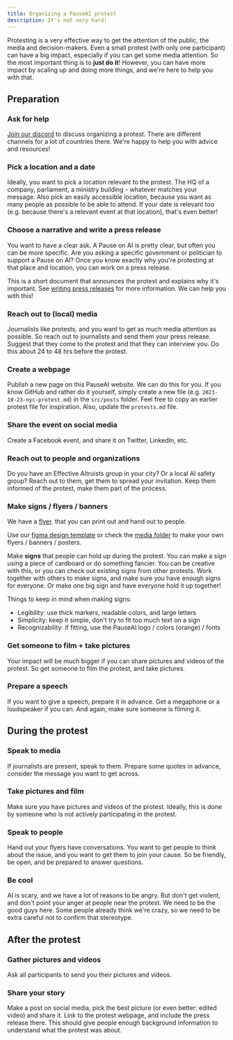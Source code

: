 ```yaml
---
title: Organizing a PauseAI protest
description: It's not very hard!
---
```


Protesting is a very effective way to get the attention of the public, the media and decision-makers.
Even a small protest (with only one participant) can have a big impact, especially if you can get some media attention.
So the most important thing is to **just do it**!
However, you can have more impact by scaling up and doing more things, and we're here to help you with that.

## Preparation

### Ask for help

[Join our discord](https://discord.gg/2XXWXvErfA) to discuss organizing a protest.
There are different channels for a lot of countries there.
We're happy to help you with advice and resources!

### Pick a location and a date

Ideally, you want to pick a location relevant to the protest.
The HQ of a company, parliament, a ministry building - whatever matches your message.
Also pick an easily accessible location, because you want as many people as possible to be able to attend.
If your date is relevant too (e.g. because there's a relevant event at that location), that's even better!

### Choose a narrative and write a press release

You want to have a clear ask.
A Pause on AI is pretty clear, but often you can be more specific.
Are you asking a specific government or politician to support a Pause on AI?
Once you know exactly why you're protesting at that place and location, you can work on a press release.

This is a short document that announces the protest and explains why it's important.
See [writing press releases](/writing-press-releases) for more information.
We can help you with this!

### Reach out to (local) media

Journalists like protests, and you want to get as much media attention as possible.
So reach out to journalists and send them your press release.
Suggest that they come to the protest and that they can interview you.
Do this about 24 to 48 hrs before the protest.

### Create a webpage

Publish a new page on this PauseAI website.
We can do this for you.
If you know GitHub and rather do it yourself, simply create a new file (e.g. `2023-10-23-nyc-protest.md`) in the `src/posts` folder.
Feel free to copy an earlier protest file for inspiration.
Also, update the `protests.md` file.

### Share the event on social media

Create a Facebook event, and share it on Twitter, LinkedIn, etc.

### Reach out to people and organizations

Do you have an Effective Altruists group in your city?
Or a local AI safety group?
Reach out to them, get them to spread your invitation.
Keep them informed of the protest, make them part of the process.

### Make signs / flyers / banners

We have a <a href="/PauseAI_flyer.pdf" target="_blank">flyer</a>. that you can print out and hand out to people.

Use our [figma design template](https://www.figma.com/community/file/1233064002969152026) or check the [media folder](https://drive.google.com/drive/folders/1bQ_MZ8giK-Mee4ABkO0BgcFInaXruNpa?usp=sharing) to make your own flyers / banners / posters.

Make **signs** that people can hold up during the protest.
You can make a sign using a piece of cardboard or do something fancier.
You can be creative with this, or you can check out existing signs from other protests.
Work together with others to make signs, and make sure you have enough signs for everyone.
Or make one big sign and have everyone hold it up together!

Things to keep in mind when making signs:

- Legibility: use thick markers, readable colors, and large letters
- Simplicity: keep it simple, don't try to fit too much text on a sign
- Recognizability: if fitting, use the PauseAI logo / colors (orange) / fonts

### Get someone to film + take pictures

Your impact will be much bigger if you can share pictures and videos of the protest.
So get someone to film the protest, and take pictures.

### Prepare a speech

If you want to give a speech, prepare it in advance.
Get a megaphone or a loudspeaker if you can.
And again, make sure someone is filming it.

## During the protest

### Speak to media

If journalists are present, speak to them.
Prepare some quotes in advance, consider the message you want to get across.

### Take pictures and film

Make sure you have pictures and videos of the protest.
Ideally, this is done by someone who is not actively participating in the protest.

### Speak to people

Hand out your flyers have conversations.
You want to get people to think about the issue, and you want to get them to join your cause.
So be friendly, be open, and be prepared to answer questions.

### Be cool

AI is scary, and we have a lot of reasons to be angry.
But don't get violent, and don't point your anger at people near the protest.
We need to be the good guys here.
Some people already think we're crazy, so we need to be extra careful not to confirm that stereotype.

## After the protest

### Gather pictures and videos

Ask all participants to send you their pictures and videos.

### Share your story

Make a post on social media, pick the best picture (or even better: edited video) and share it.
Link to the protest webpage, and include the press release there.
This should give people enough background information to understand what the protest was about.
